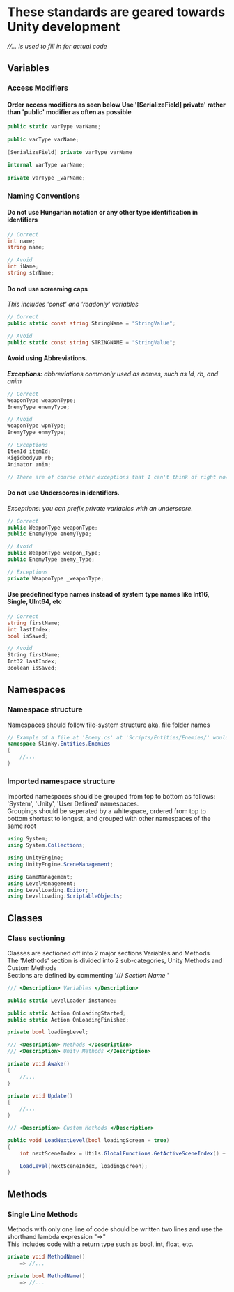# These standards are geared towards Unity development
*//... is used to fill in for actual code*

## Variables

### Access Modifiers

#### Order access modifiers as seen below Use '[SerializeField] private' rather than 'public' modifier as often as possible
```C#
public static varType varName;
    
public varType varName;

[SerializeField] private varType varName

internal varType varName;
    
private varType _varName;
```

### Naming Conventions
    
#### Do not use Hungarian notation or any other type identification in identifiers

```C#
// Correct
int name;
string name;

// Avoid
int iName;
string strName;
```

#### Do not use screaming caps
*This includes 'const' and 'readonly' variables*

```C#
// Correct
public static const string StringName = "StringValue";

// Avoid
public static const string STRINGNAME = "StringValue";
```

#### Avoid using Abbreviations.

***Exceptions:** abbreviations commonly used as names, such as Id, rb, and anim*

```C#
// Correct
WeaponType weaponType;
EnemyType enemyType;

// Avoid
WeaponType wpnType;
EnemyType enmyType;

// Exceptions
ItemId itemId;
Rigidbody2D rb;
Animator anim;

// There are of course other exceptions that I can't think of right now
```

#### Do not use Underscores in identifiers. 
**Exceptions:* you can prefix private variables with an underscore.*

```C#
// Correct
public WeaponType weaponType;
public EnemyType enemyType;

// Avoid
public WeaponType weapon_Type;
public EnemyType enemy_Type;

// Exceptions
private WeaponType _weaponType;
```

#### Use predefined type names instead of system type names like Int16, Single, UInt64, etc     
```C#
// Correct
string firstName;
int lastIndex;
bool isSaved;

// Avoid
String firstName;
Int32 lastIndex;
Boolean isSaved;
```

## Namespaces

### Namespace structure
Namespaces should follow file-system structure aka. file folder names

```C#
// Example of a file at 'Enemy.cs' at 'Scripts/Entities/Enemies/' would have the namespace [RootNamespace]/Entities.Enemies
namespace Slinky.Entities.Enemies 
{
    //...
}
```

### Imported namespace structure
Imported namespaces should be grouped from top to bottom as follows: 'System', 'Unity', 'User Defined' namespaces.  
Groupings should be seperated by a whitespace, ordered from top to bottom shortest to longest, and grouped with other namespaces of the same root

```C#
using System;
using System.Collections;

using UnityEngine;
using UnityEngine.SceneManagement;

using GameManagement;
using LevelManagement;
using LevelLoading.Editor;
using LevelLoading.ScriptableObjects;
```

## Classes

### Class sectioning
Classes are sectioned off into 2 major sections Variables and Methods   
The 'Methods' section is divided into 2 sub-categories, Unity Methods and Custom Methods  
Sections are defined by commenting '/// <Description> *Section Name* </Description>'

```C#
/// <Description> Variables </Description>

public static LevelLoader instance;

public static Action OnLoadingStarted;
public static Action OnLoadingFinished;

private bool loadingLevel;

/// <Description> Methods </Description>
/// <Description> Unity Methods </Description>

private void Awake()
{
    //...
}

private void Update()
{
    //...
}

/// <Description> Custom Methods </Description>

public void LoadNextLevel(bool loadingScreen = true)
{
    int nextSceneIndex = Utils.GlobalFunctions.GetActiveSceneIndex() + 1;

    LoadLevel(nextSceneIndex, loadingScreen);
}
```

## Methods

### Single Line Methods
Methods with only one line of code should be written two lines and use the shorthand lambda expression "=>"  
This includes code with a return type such as bool, int, float, etc.

```C#
private void MethodName()
    => //...

private bool MethodName()
    => //...
```